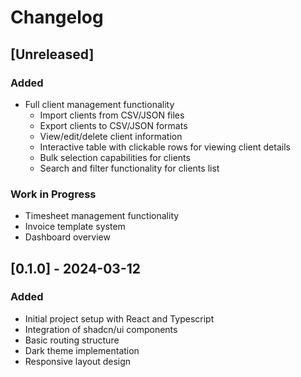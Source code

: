 # Changelog

## [Unreleased]

### Added
- Full client management functionality
  - Import clients from CSV/JSON files
  - Export clients to CSV/JSON formats
  - View/edit/delete client information
  - Interactive table with clickable rows for viewing client details
  - Bulk selection capabilities for clients
  - Search and filter functionality for clients list

### Work in Progress
- Timesheet management functionality
- Invoice template system
- Dashboard overview

## [0.1.0] - 2024-03-12
### Added
- Initial project setup with React and Typescript
- Integration of shadcn/ui components
- Basic routing structure
- Dark theme implementation
- Responsive layout design